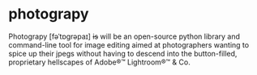# photograpy
Photograpy [fəˈtɒɡrəpaɪ] ~~is~~ will be an open-source python library and command-line tool for image editing aimed at photographers wanting to spice up their jpegs without having to descend into the button-filled, proprietary hellscapes of Adobe®™ Lightroom®™ & Co.
